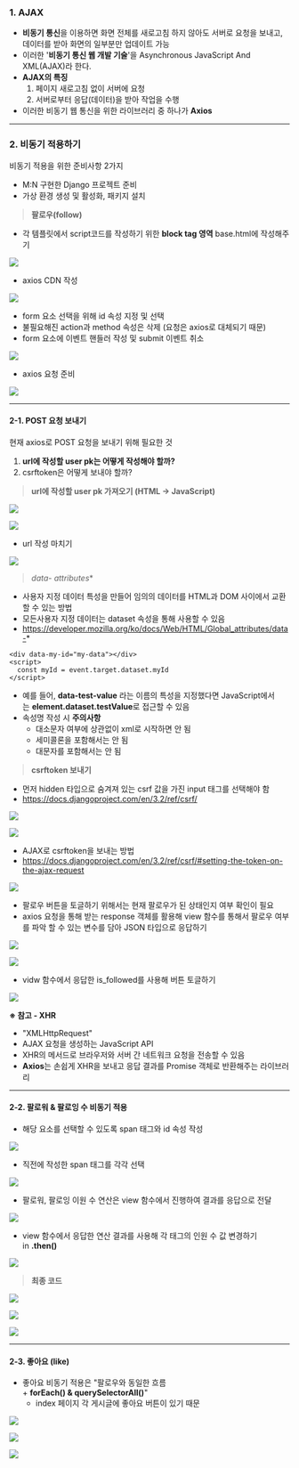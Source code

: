 
### **1. AJAX**

-   **비동기 통신**을 이용하면 화면 전체를 새로고침 하지 않아도 서버로 요청을 보내고, 데이터를 받아 화면의 일부분만 업데이트 가능
-   이러한 '**비동기 통신 웹 개발 기술**'을 Asynchronous JavaScript And XML(AJAX)라 한다.
-   **AJAX의 특징**
    1.  페이지 새로고침 없이 서버에 요청
    2.  서버로부터 응답(데이터)을 받아 작업을 수행
-   이러한 비동기 웹 통신을 위한 라이브러리 중 하나가 **Axios**

---

### **2. 비동기 적용하기**

비동기 적용을 위한 준비사항 2가지

-   M:N 구현한 Django 프로젝트 준비 
-   가상 환경 생성 및 활성화, 패키지 설치

> **팔로우(follow)**

-   각 템플릿에서 script코드를 작성하기 위한 **block tag 영역** base.html에 작성해주기

![](https://k.kakaocdn.net/dn/bBk1Y2/btrPHyezpMU/5gPnQcCVEgoEYrqb6WCQ2K/img.png)

-   axios CDN 작성

![](https://k.kakaocdn.net/dn/9dACw/btrPE5qOMfe/XOIz800Z77VZdCTWxstYAk/img.png)

-   form 요소 선택을 위해 id 속성 지정 및 선택
-   불필요해진 action과 method 속성은 삭제 (요청은 axios로 대체되기 때문)
-   form 요소에 이벤트 핸들러 작성 및 submit 이벤트 취소

![](https://k.kakaocdn.net/dn/b9gV6T/btrPEk2XJnh/VaLtUzNZqokNNE9Hspu10K/img.png)

-   axios 요청 준비

![](https://k.kakaocdn.net/dn/beKvNV/btrPFCu2EMn/Aapkju5gPBDt7MHjumxrR0/img.png)

---

#### **2-1. POST 요청 보내기**

현재 axios로 POST 요청을 보내기 위해 필요한 것

1.  **url에 작성할 user pk는 어떻게 작성해야 할까?**
2.  csrftoken은 어떻게 보내야 할까?

> **url에 작성할 user pk 가져오기 (HTML -> JavaScript)**

![](https://k.kakaocdn.net/dn/F5wBU/btrPEpDi2Qu/4uZng32e6juyM0zQQhjIZ1/img.png)

![](https://k.kakaocdn.net/dn/cv8Omq/btrPDlnV28p/ij6DfIidDHakFqYi1IgLf0/img.png)

-   url 작성 마치기

![](https://k.kakaocdn.net/dn/qPMlO/btrPGOojXXB/NJAIevGFormJfOrsKJ04Ik/img.png)

> **data-* attributes**

-   사용자 지정 데이터 특성을 만들어 임의의 데이터를 HTML과 DOM 사이에서 교환 할 수 있는 방법
-   모든사용자 지정 데이터는 dataset 속성을 통해 사용할 수 있음
-   https://developer.mozilla.org/ko/docs/Web/HTML/Global_attributes/data-*

```
<div data-my-id="my-data"></div>
<script>
  const myId = event.target.dataset.myId
</script>
```

-   예를 들어, **data-test-value** 라는 이름의 특성을 지정했다면 JavaScript에서는 **element.dataset.testValue**로 접근할 수 있음
-   속성명 작성 시 **주의사항**
    -   대소문자 여부에 상관없이 xml로 시작하면 안 됨
    -   세미콜론을 포함해서는 안 됨
    -   대문자를 포함해서는 안 됨

> **csrftoken 보내기**

-   먼저 hidden 타입으로 숨겨져 있는 csrf 값을 가진 input 태그를 선택해야 함
-   https://docs.djangoproject.com/en/3.2/ref/csrf/

![](https://k.kakaocdn.net/dn/bcVzGT/btrPDHxvoze/EgK9OVxmMvbClHkAyw83M1/img.png)

![](https://k.kakaocdn.net/dn/7gWii/btrPEDBmmL5/MFvMUx6qHs6aWkc95ql0kK/img.png)

-   AJAX로 csrftoken을 보내는 방법
-   https://docs.djangoproject.com/en/3.2/ref/csrf/#setting-the-token-on-the-ajax-request

![](https://k.kakaocdn.net/dn/nBv3D/btrPDkvGfcB/yRMSCWnA45T4yka40oC9V0/img.png)

-   팔로우 버튼을 토글하기 위해서는 현재 팔로우가 된 상태인지 여부 확인이 필요
-   axios 요청을 통해 받는 response 객체를 활용해 view 함수를 통해서 팔로우 여부를 파악 할 수 있는 변수를 담아 JSON 타입으로 응답하기

![](https://k.kakaocdn.net/dn/bnDzMV/btrPDfaomdH/cnrLviD4gXCbXZ6G3rhjkK/img.png)

![](https://k.kakaocdn.net/dn/r5ue3/btrPFxUVSi3/gMfJuAw75McPtbKDyalmTK/img.png)

-   vidw 함수에서 응답한 is_followed를 사용해 버튼 토글하기

![](https://k.kakaocdn.net/dn/SqsTY/btrPDeP6SGs/iODqt4Q5HSkDkFMcWbqIz0/img.png)

**※ 참고 - XHR**

-   "XMLHttpRequest"
-   AJAX 요청을 생성하는 JavaScript API
-   XHR의 메서드로 브라우저와 서버 간 네트워크 요청을 전송할 수 있음
-   **Axios**는 손쉽게 XHR을 보내고 응답 결과를 Promise 객체로 반환해주는 라이브러리

---

#### **2-2. 팔로워 & 팔로잉 수 비동기 적용**

-   해당 요소를 선택할 수 있도록 span 태그와 id 속성 작성

![](https://k.kakaocdn.net/dn/cueUZo/btrPEkaVezi/bHpYNTv2SJ4XH4uWq6JixK/img.png)

-   직전에 작성한 span 태그를 각각 선택

![](https://k.kakaocdn.net/dn/cSCPY8/btrPGOBTbDE/4gyqhniElo7ZF4cskswoSk/img.png)

-   팔로워, 팔로잉 이원 수 연산은 view 함수에서 진행하여 결과를 응답으로 전달

![](https://k.kakaocdn.net/dn/cTCNxX/btrPFZwVY9g/Rg78GFKqbK2CGoL65yzAQ0/img.png)

-   view 함수에서 응답한 연산 결과를 사용해 각 태그의 인원 수 값 변경하기 in **.then()**

![](https://k.kakaocdn.net/dn/T9ijI/btrPDzMSAIQ/cmCDMqoGxmQRP7kXcB8811/img.png)

> **최종 코드**

![](https://k.kakaocdn.net/dn/bta8CJ/btrPHx7R4yr/gmQkSpwFSak1zknDIjpCIK/img.png)

![](https://k.kakaocdn.net/dn/bBIdXc/btrPEodmfCv/LquVH50RoGeft1cMANdb3K/img.png)

![](https://k.kakaocdn.net/dn/PIndC/btrPFDgquTx/Ijc4ofgKMIEQkvNCkJOVC0/img.png)

---

#### **2-3. 좋아요 (like)**

-   좋아요 비동기 적용은 "팔로우와 동일한 흐름 + **forEach() & querySelectorAll()**"
    -   index 페이지 각 게시글에 좋아요 버튼이 있기 때문

![](https://k.kakaocdn.net/dn/dzkXTT/btrPDA58gNf/ugKcvZaLZCUZ9k3HP4DO81/img.png)

![](https://k.kakaocdn.net/dn/dmFWRf/btrPEjiIZuj/nVIOHT741QkZyKDVJXjRVK/img.png)

![](https://k.kakaocdn.net/dn/dG0UKE/btrPGQfp25K/Q00yooVkkk8L1lVtbebtv0/img.png)